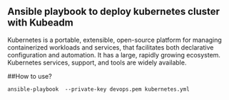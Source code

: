 ## Ansible playbook to deploy kubernetes cluster with Kubeadm 

Kubernetes is a portable, extensible, open-source platform for managing containerized workloads and services, that facilitates both declarative configuration and automation. It has a large, rapidly growing ecosystem. Kubernetes services, support, and tools are widely available.

##How to use?


```
ansible-playbook  --private-key devops.pem kubernetes.yml

```
